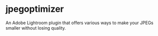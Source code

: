 jpegoptimizer
=============

An Adobe Lightroom plugin that offers various ways to make your JPEGs smaller without losing quality.
